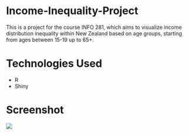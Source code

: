 # Income-Inequality-Project
This is a project for the course INFO 281, which aims to visualize income distribution inequality within New Zealand based on age groups, starting from ages between 15-19 up to 65+.

# Technologies Used
- R
- Shiny

# Screenshot
<img src ="https://user-images.githubusercontent.com/26127333/69523504-ecdcf180-0fc8-11ea-8caf-9b74ac5a57f8.PNG" />
